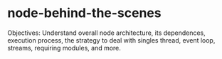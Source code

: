 # node-behind-the-scenes
Objectives: Understand overall node architecture, its dependences, execution process, the strategy to deal with singles thread, event loop, streams, requiring modules, and more. 
